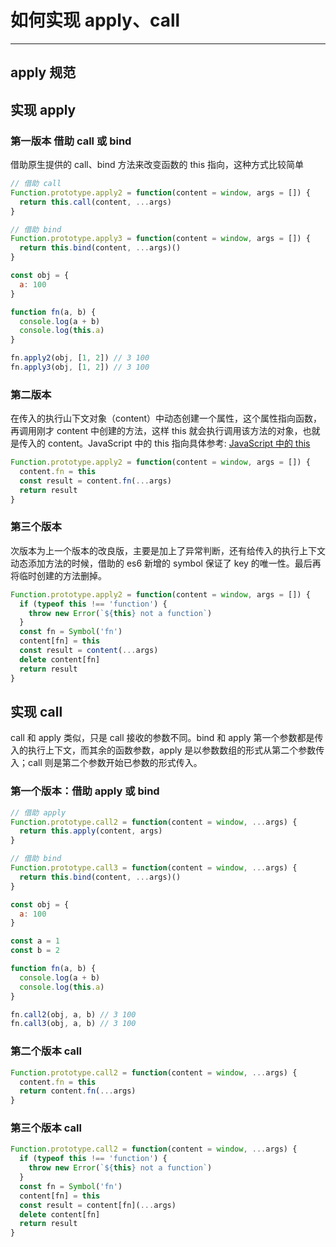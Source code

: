 # 如何实现 apply、call

---

## apply 规范

## 实现 apply

### 第一版本 借助 call 或 bind

借助原生提供的 call、bind 方法来改变函数的 this 指向，这种方式比较简单

```js
// 借助 call
Function.prototype.apply2 = function(content = window, args = []) {
  return this.call(content, ...args)
}

// 借助 bind
Function.prototype.apply3 = function(content = window, args = []) {
  return this.bind(content, ...args)()
}

const obj = {
  a: 100
}

function fn(a, b) {
  console.log(a + b)
  console.log(this.a)
}

fn.apply2(obj, [1, 2]) // 3 100
fn.apply3(obj, [1, 2]) // 3 100
```

### 第二版本

在传入的执行山下文对象（content）中动态创建一个属性，这个属性指向函数，再调用刚才 content 中创建的方法，这样 this 就会执行调用该方法的对象，也就是传入的 content。JavaScript 中的 this 指向具体参考: [JavaScript 中的 this](https://github.com/tflins/front-end-notes/blob/master/doc/%E5%89%8D%E7%AB%AF%E5%9F%BA%E7%A1%80/JavaScript/this%E3%80%81bind%E3%80%81apply%E3%80%81call/JavaScript%20%E4%B8%AD%E7%9A%84%20this.md)

```js
Function.prototype.apply2 = function(content = window, args = []) {
  content.fn = this
  const result = content.fn(...args)
  return result
}
```

### 第三个版本

次版本为上一个版本的改良版，主要是加上了异常判断，还有给传入的执行上下文动态添加方法的时候，借助的 es6 新增的 symbol 保证了 key 的唯一性。最后再将临时创建的方法删掉。

```js
Function.prototype.apply2 = function(content = window, args = []) {
  if (typeof this !== 'function') {
    throw new Error(`${this} not a function`)
  }
  const fn = Symbol('fn')
  content[fn] = this
  const result = content(...args)
  delete content[fn]
  return result
}
```

## 实现 call

call 和 apply 类似，只是 call 接收的参数不同。bind 和 apply 第一个参数都是传入的执行上下文，而其余的函数参数，apply 是以参数数组的形式从第二个参数传入；call 则是第二个参数开始已参数的形式传入。

### 第一个版本：借助 apply 或 bind

```js
// 借助 apply
Function.prototype.call2 = function(content = window, ...args) {
  return this.apply(content, args)
}

// 借助 bind
Function.prototype.call3 = function(content = window, ...args) {
  return this.bind(content, ...args)()
}

const obj = {
  a: 100
}

const a = 1
const b = 2

function fn(a, b) {
  console.log(a + b)
  console.log(this.a)
}

fn.call2(obj, a, b) // 3 100
fn.call3(obj, a, b) // 3 100
```

### 第二个版本 call

```js
Function.prototype.call2 = function(content = window, ...args) {
  content.fn = this
  return content.fn(...args)
}
```

### 第三个版本 call

```js
Function.prototype.call2 = function(content = window, ...args) {
  if (typeof this !== 'function') {
    throw new Error(`${this} not a function`)
  }
  const fn = Symbol('fn')
  content[fn] = this
  const result = content[fn](...args)
  delete content[fn]
  return result
}
```
